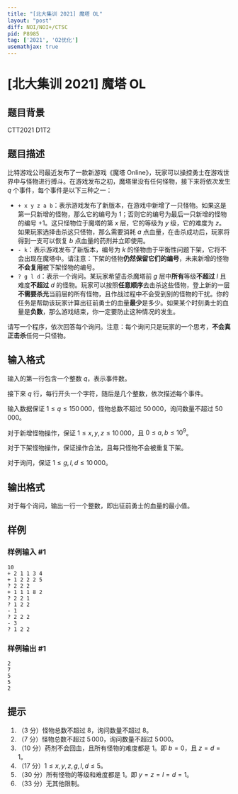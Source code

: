 ```yaml
---
title: "[北大集训 2021] 魔塔 OL"
layout: "post"
diff: NOI/NOI+/CTSC
pid: P8985
tag: ['2021', 'O2优化']
usemathjax: true
---
```


# [北大集训 2021] 魔塔 OL
## 题目背景

CTT2021 D1T2
## 题目描述

比特游戏公司最近发布了一款新游戏《魔塔 Online》，玩家可以操控勇士在游戏世界中与怪物进行搏斗。在游戏发布之初，魔塔里没有任何怪物，接下来将依次发生 $q$ 个事件，每个事件是以下三种之一：

* `+ x y z a b`：表示游戏发布了新版本，在游戏中新增了一只怪物。如果这是第一只新增的怪物，那么它的编号为 $1$；否则它的编号为最后一只新增的怪物的编号 $+1$。这只怪物位于魔塔的第 $x$ 层，它的等级为 $y$ 级，它的难度为 $z$。如果玩家选择击杀这只怪物，那么需要消耗 $a$ 点血量，在击杀成功后，玩家将得到一支可以恢复 $b$ 点血量的药剂并立即使用。
* `- k`：表示游戏发布了新版本，编号为 $k$ 的怪物由于平衡性问题下架，它将不会出现在魔塔中。请注意：下架的怪物**仍然保留它们的编号**，未来新增的怪物**不会复用**被下架怪物的编号。
* `? g l d`：表示一个询问。某玩家希望击杀魔塔前 $g$ 层中**所有**等级**不超过** $l$ 且难度**不超过** $d$ 的怪物。玩家可以按照**任意顺序**去击杀这些怪物，登上新的一层**不需要杀光**当前层的所有怪物，且作战过程中不会受到别的怪物的干扰。你的任务是帮助该玩家计算出征前勇士的血量**最少**是多少。如果某个时刻勇士的血量是**负数**，那么游戏结束，你一定要防止这种情况的发生。

请写一个程序，依次回答每个询问。注意：每个询问只是玩家的一个思考，**不会真正击杀**任何一只怪物。
## 输入格式

输入的第一行包含一个整数 $q$，表示事件数。

接下来 $q$ 行，每行开头一个字符，随后是几个整数，依次描述每个事件。

输入数据保证 $1\leq q\leq 150\,000$，怪物总数不超过 $50\,000$，询问数量不超过 $50\,000$。

对于新增怪物操作，保证 $1\leq x,y,z\leq 10\,000$，且 $0\leq a,b\leq 10^9$。

对于下架怪物操作，保证操作合法，且每只怪物不会被重复下架。

对于询问，保证 $1\leq g,l,d\leq 10\,000$。
## 输出格式

对于每个询问，输出一行一个整数，即出征前勇士的血量的最小值。
## 样例

### 样例输入 #1
```
10
+ 2 1 1 3 4
+ 1 2 2 2 5
? 2 2 2
+ 1 1 1 8 2
? 2 2 1
? 1 2 2
- 1
? 2 2 2
- 3
? 1 2 2

```
### 样例输出 #1
```
2
7
5
5
2

```
## 提示

1. （3 分）怪物总数不超过 $8$，询问数量不超过 $8$。
2. （7 分）怪物总数不超过 $5\,000$，询问数量不超过 $5\,000$。
3. （10 分）药剂不会回血，且所有怪物的难度都是 $1$。即 $b=0$，且 $z=d=1$。
4. （17 分）$1\leq x,y,z,g,l,d\leq 5$。
5. （30 分）所有怪物的等级和难度都是 $1$。即 $y=z=l=d=1$。
6. （33 分）无其他限制。

